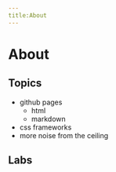 ```yaml
---
title:About
---
```

# About
## Topics

* github pages
	* html
	* markdown
* css frameworks
* more noise from the ceiling

## Labs
